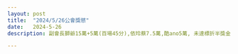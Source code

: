 ```yaml
---
layout: post
title:  "2024/5/26公會獎懲"
date:   2024-5-26
description: 副會長獅爺15萬+5萬(百場45分),依玲蔡7.5萬,酷ano5萬, 未達標折半獎金, 特別獎,獅爺,紫陽,lingoce 五十場各加三萬(公告三日內可異議,無異議即定案移帳歸戶),其它負分政策決定免責

---
```

